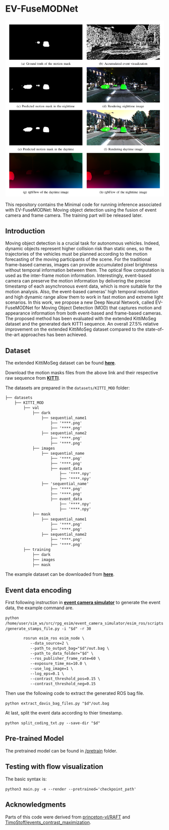 # EV-FuseMODNet


![Predicted flow.](res.png)  

This repository contains the Minimal code for running inference associated with EV-FuseMODNet: Moving object detection using the fusion of event camera and frame camera.
The training part will be released later.

## Introduction
Moving object detection is a crucial task for autonomous vehicles. Indeed, dynamic objects represent higher collision risk than static ones, so the trajectories of the vehicles must be planned according to the motion forecasting of the moving participants of the scene. For the traditional frame-based cameras, images can provide accumulated pixel brightness without  temporal information between them. The optical flow computation is used as the inter-frame motion information. Interestingly, event-based camera can preserve the motion information by delivering the precise timestamp of each asynchronous event data, which is more suitable for the motion analysis. Also, the event-based cameras' high temporal resolution and high dynamic range allow them to work in fast motion and extreme light scenarios. In this work, we propose a new Deep Neural Network, called EV-FuseMODNet for Moving Object Detection (MOD) that captures motion and appearance information from both event-based and frame-based cameras. The proposed method has been evaluated with the extended KittiMoSeg dataset and the generated dark KITTI sequence. An overall 27.5\% relative improvement on the extended KittiMoSeg dataset compared to the state-of-the-art approaches has been achieved. 



## Dataset

The extended KittiMoSeg dataset can be found [__**here**__](https://sites.google.com/view/fusemodnet).

Download the motion masks files from the above link and their respective raw sequence from [__**KITTI**__](https://www.cvlibs.net/datasets/kitti/).

The datasets are prepared in the `datasets/KITTI_MOD` folder:

```Shell
├── datasets
    ├── KITTI_MOD
        ├── val
            ├── dark
                ├── sequential_name1
                    ├── '****.png'
                    ├── '****.png'
                ├── sequential_name2
                    ├── '****.png'
                    ├── '****.png'
            ├── images
                ├── sequential_name
                    ├── '****.png'
                    ├── '****.png'
                    ├── event_data
                        ├── '****.npy'
                        ├── '****.npy'
                ├── 'sequential_name'
                    ├── '****.png'
                    ├── '****.png'
                    ├── event_data
                        ├── '****.npy'
                        ├── '****.npy'
            ├── mask
                ├── sequential_name1
                    ├── '****.png'
                    ├── '****.png'
                ├── sequential_name2
                    ├── '****.png'
                    ├── '****.png'
        ├── training
            ├── dark
            ├── images
            ├── mask
```
The example dataset can be downloaded from [__**here**__](https://sites.google.com/view/fusemodnet).



## Event data encoding
First following instruction in [__**event camera simulator**__](https://github.com/uzh-rpg/rpg_esim) to generate the event data, the example command are.

```python /home/user/sim_ws/src/rpg_esim/event_camera_simulator/esim_ros/scripts/generate_stamps_file.py -i "$d" -r 30```

```
        rosrun esim_ros esim_node \
           --data_source=2 \
           --path_to_output_bag="$d"/out.bag \
           --path_to_data_folder="$d" \
           --ros_publisher_frame_rate=60 \
           --exposure_time_ms=10.0 \
           --use_log_image=1 \
           --log_eps=0.1 \
           --contrast_threshold_pos=0.15 \
           --contrast_threshold_neg=0.15
```

Then use the following code to extract the generated ROS bag file.

```python extract_davis_bag_files.py "$d"/out.bag```

At last, split the event data according to thier timestamp.

```python split_coding_txt.py --save-dir "$d"```

## Pre-trained Model

The pretrained model can be found in [/pretrain](pretrain/) folder.




## Testing with flow visualization

The basic syntax is:

 ```python3 main.py -e --render --pretrained='checkpoint_path'``` 

## Acknowledgments

Parts of this code were derived from [princeton-vl/RAFT](https://github.com/princeton-vl/RAFT) and [TimoStoff/events_contrast_maximization](https://github.com/TimoStoff/events_contrast_maximization).